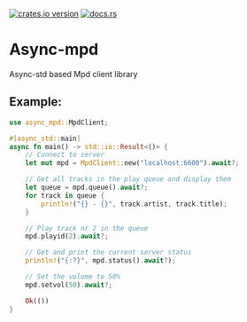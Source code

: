 [![crates.io version](https://meritbadge.herokuapp.com/async-mpd)](https://crates.io/crates/async-mpd)
[![docs.rs](https://docs.rs/async-mpd/badge.svg)](https://docs.rs/async-mpd)

# Async-mpd

Async-std based Mpd client library

## Example:
```rust
use async_mpd::MpdClient;

#[async_std::main]
async fn main() -> std::io::Result<()> {
    // Connect to server
    let mut mpd = MpdClient::new("localhost:6600").await?;

    // Get all tracks in the play queue and display them
    let queue = mpd.queue().await?;
    for track in queue {
        println!("{} - {}", track.artist, track.title);
    }

    // Play track nr 2 in the queue
    mpd.playid(2).await?;

    // Get and print the current server status
    println!("{:?}", mpd.status().await?);

    // Set the volume to 50%
    mpd.setvol(50).await?;

    Ok(())
}
```
